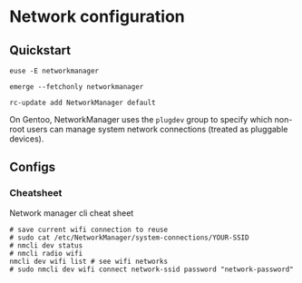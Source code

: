 # Network configuration

## Quickstart

```
euse -E networkmanager
```

```
emerge --fetchonly networkmanager
```

```
rc-update add NetworkManager default
```

On Gentoo, NetworkManager uses the `plugdev` group to specify which non-root
users can manage system network connections (treated as pluggable devices).

## Configs


### Cheatsheet

Network manager cli cheat sheet

```
# save current wifi connection to reuse
# sudo cat /etc/NetworkManager/system-connections/YOUR-SSID
# nmcli dev status
# nmcli radio wifi
nmcli dev wifi list # see wifi networks
# sudo nmcli dev wifi connect network-ssid password "network-password"
```
